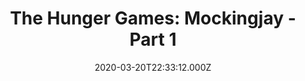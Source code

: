 ---
title: "The Hunger Games: Mockingjay - Part 1"
year: 2014
date: 2020-03-20T22:33:12.000Z
permalink: /almanac/movies/2020-03-20-the-hunger-games-mockingjay-part-1/index.html
rating: 3
---